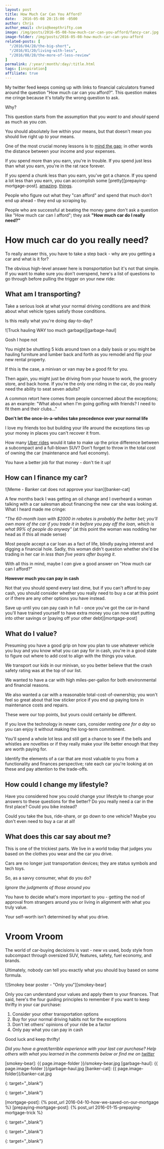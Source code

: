 ```yaml
---
layout: post
title: How Much Car Can You Afford?
date:   2016-05-08 20:15:00 -0500
author: Chris
author_email: chris@keepthrifty.com
image: /img/posts/2016-05-08-how-much-car-can-you-afford/fancy-car.jpg
image-folder: /img/posts/2016-05-08-how-much-car-can-you-afford
related-posts: [
  "/2016/04/28/the-big-short",
  "/2016/01/20/living-with-less",
  "/2016/08/28/the-more-of-less-review"
]
permalink: /:year/:month/:day/:title.html
tags: [inspiration]
affiliate: true
---
```


My twitter feed keeps coming up with links to financial calculators framed around the question "How much car can you afford?". This question makes me cringe because it's totally the wrong question to ask.

Why?

This question starts from the assumption that you _want to_ and _should_ spend as much as you _can_.

You should absolutely live within your means, but that doesn't mean you should live right up _to_ your means.

One of the most crucial money lessons is to [mind the gap][mind-the-gap]; in other words the distance between your income and your expenses.

If you spend more than you earn, you're in trouble. If you spend just less than what you earn, you're in the rat race forever.

If you spend a chunk less than you earn, you've got a chance. If you spend a lot less than you earn, you can accomplish some [pretty][prepaying-mortgage-post]. [amazing][blonde-on-a-budget].  [things][frugalwoods].

People who figure out what they "can afford" and spend that much don't end up ahead - they end up scraping by.

People who are successful at beating the money game don't ask a question like "How much car can I afford"; they ask __"How much car do I really need?"__

# How much car do you really need? #

To really answer this, you have to take a step back - why are you getting a car and what is it for?

The obvious high-level answer here is _transportation_ but it's not that simple. If you want to make sure you don't overspend, here's a list of questions to go through before pulling the trigger on your new ride:

## What am I transporting? ##

Take a serious look at what your normal driving conditions are and think about what vehicle types satisfy those conditions.

Is this really what you're doing day-to-day?

![Truck hauling WAY too much garbage][garbage-haul]

<div class="image-caption">Gosh I hope not</div>

You might be shuttling 5 kids around town on a daily basis or you might be hauling furniture and lumber back and forth as you remodel and flip your new rental property.

If this is the case, a minivan or van may be a good fit for you.

Then again, you might just be driving from your house to work, the grocery store, and back home. If you're the only one riding in the car, do you really need the ability to seat seven adults?

A common retort here comes from people concerned about the exceptions; as an example: "What about when I'm going golfing with friends? I need to fit them and their clubs..."

__Don't let the once-in-a-whiles take precedence over your normal life__

I love my friends too but building your life around the exceptions ties up your money in places you can't recover it from.

How many [Uber rides][uber-link] would it take to make up the price difference between a subcompact and a full-blown SUV? Don't forget to throw in the total cost of owning the car (maintenance and fuel economy).

You have a better job for that money - don't tie it up!

## How can I finance my car? ##

![Meme - Banker cat does not approve your loan][banker-cat]

A few months back I was getting an oil change and I overheard a woman talking with a car salesman about financing the new car she was looking at.  What I heard made me cringe:

_"The 60-month loan with $2000 in rebates is probably the better bet; you'll own more of the car if you trade it in before you pay off the loan, which is what 99% of people do anyway"_ (at this point the woman was nodding her head as if this all made sense)

Most people accept a car loan as a fact of life, blindly paying interest and digging a financial hole. Sadly, this woman didn't question whether she'd be trading in her car in _less than five years after buying it_.

With all this in mind, maybe I _can_ give a good answer on "How much car can I afford?"

__However much you can pay in cash__

Not that you should spend every last dime, but if you can't afford to pay cash, you should consider whether you really need to buy a car at this point or if there are any other options you have instead.

Save up until you can pay cash in full - once you've got the car in-hand you'll have trained yourself to have extra money you can now start putting into other savings or [paying off your other debt][mortgage-post]

## What do I value? ##

Presuming you have a good grip on how you plan to use whatever vehicle you buy and you know what you can pay for in cash, you're in a good state to figure out where to add cost to align with the things you value.

We transport our kids in our minivan, so you better believe that the crash safety rating was at the top of our list.

We wanted to have a car with high miles-per-gallon for both environmental and financial reasons.

We also wanted a car with a reasonable total-cost-of-ownership; you won't feel so great about that low sticker price if you end up paying tons in maintenance costs and repairs.

These were our top points, but yours could certainly be different.

If you love the technology in newer cars, consider _renting one for a day_ so you can enjoy it without making the long-term commitment.

You'll spend a whole lot less and still get a chance to see if the bells and whistles are novelties or if they really make your life better enough that they are worth paying for.

Identify the elements of a car that are most valuable to you from a functionality and finances perspective; rate each car you're looking at on these and pay attention to the trade-offs.

## How could I change my lifestyle? ##

Have you considered how you could change your lifestyle to change your answers to these questions for the better? Do you really need a car in the first place? Could you bike instead?

Could you take the bus, ride-share, or go down to one vehicle? Maybe you don't even need to buy a car at all!

## What does this car say about me? ##

This is one of the trickiest parts. We live in a world today that judges you based on the clothes you wear and the car you drive.

Cars are no longer just transportation devices; they are status symbols and tech toys.

So, as a savvy consumer, what do you do?

_Ignore the judgments of those around you_

You have to decide what's more important to you - getting the nod of approval from strangers around you or living in alignment with what you truly value.

Your self-worth isn't determined by what you drive.

# Vroom Vroom #

The world of car-buying decisions is vast - new vs used, body style from subcompact through oversized SUV, features, safety, fuel economy, and brands.

Ultimately, nobody can tell you exactly what you should buy based on some formula.

![Smokey bear poster - "Only you"][smokey-bear]

Only you can understand your values and apply them to your finances. That said, here's the four guiding principles to remember if you want to keep thrifty in your car purchase:

1. Consider your other transportation options
2. Buy for your normal driving habits not for the exceptions
3. Don't let others' opinions of your ride be a factor
4. Only pay what you can pay in cash

Good luck and keep thrifty!

_Did you have a great/terrible experience with your last car purchase? Help others with what you learned in the comments below or find me on [twitter][twitter-link]_

[smokey-bear]: {{ page.image-folder }}/smokey-bear.jpg
[garbage-haul]: {{ page.image-folder }}/garbage-haul.jpg
[banker-cat]: {{ page.image-folder}}/banker-cat.jpg

[twitter-link]: http://www.twitter.com/keepthrifty
{: target="_blank"}

[mind-the-gap]: http://affordanything.com/2014/06/02/the-most-crucial-money-lesson-in-three-words-mind-the-gap/
{: target="_blank"}

[mortgage-post]: {% post_url 2016-04-10-how-we-saved-on-our-mortgage %}
[prepaying-mortgage-post]: {% post_url 2016-01-15-prepaying-mortgage-trick %}

[blonde-on-a-budget]: http://blondeonabudget.ca/2013/05/27/how-i-paid-off-30000-of-debt-in-two-years/
{: target="_blank"}

[frugalwoods]: http://www.frugalwoods.com/2016/04/06/that-time-we-bought-a-homestead/
{: target="_blank"}

[uber-link]: https://www.uber.com/invite/chrisd21975ue
{: target="_blank"}
